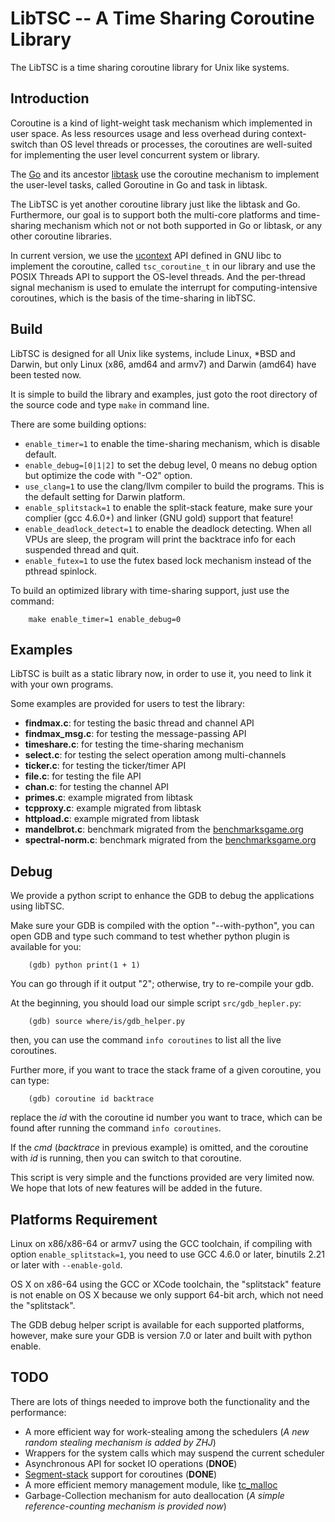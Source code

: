# LibTSC -- A Time Sharing Coroutine Library

The LibTSC is a time sharing coroutine library for Unix like systems.

## Introduction

Coroutine is a kind of light-weight task mechanism which implemented in user space. As less resources usage and less overhead during context-switch than OS level threads or processes, the coroutines are well-suited for implementing the user level concurrent system or library.

The [Go](http://golang.org) and its ancestor [libtask](http://swtch.com/libtask/) use the coroutine mechanism to implement the user-level tasks, called Goroutine in Go and task in libtask.

The LibTSC is yet another coroutine library just like the libtask and Go.
Furthermore, our goal is to support both the multi-core platforms and time-sharing mechanism which not or not both supported in Go or libtask, or any other coroutine libraries.

In current version, we use the [ucontext](http://en.wikipedia.org/wiki/Setcontext) API defined in GNU libc to implement the coroutine, 
called `tsc_coroutine_t` in our library and use the POSIX Threads API to support the OS-level threads. 
And the per-thread signal mechanism is used to emulate the interrupt for computing-intensive coroutines, which is the basis of the time-sharing in libTSC.

## Build

LibTSC is designed for all Unix like systems, include Linux, *BSD and Darwin,
but only Linux (x86, amd64 and armv7) and Darwin (amd64) have been tested now.

It is simple to build the library and examples, just goto the root directory of the source code and type `make` in command line.

There are some building options:

- `enable_timer=1` to enable the time-sharing mechanism, which is disable default.
- `enable_debug=[0|1|2]` to set the debug level, 0 means no debug option but optimize the code with "-O2" option.
- `use_clang=1` to use the clang/llvm compiler to build the programs. This is the default setting for Darwin platform.
- `enable_splitstack=1` to enable the split-stack feature, make sure your complier (gcc 4.6.0+) and linker (GNU gold) support that feature!
- `enable_deadlock_detect=1` to enable the deadlock detecting. When all VPUs are sleep, the program will print the backtrace info for each suspended thread and quit.
- `enable_futex=1` to use the futex based lock mechanism instead of the pthread spinlock.

To build an optimized library with time-sharing support, just use the command:
		
		make enable_timer=1 enable_debug=0


## Examples

LibTSC is built as a static library now, in order to use it, you need to link it with your own programs.

Some examples are provided for users to test the library:

- **findmax.c**: for testing the basic thread and channel API
- **findmax_msg.c**: for testing the message-passing API
- **timeshare.c**: for testing the time-sharing mechanism
- **select.c**: for testing the select operation among multi-channels
- **ticker.c**: for testing the ticker/timer API
- **file.c**: for testing the file API
- **chan.c**: for testing the channel API
- **primes.c**: example migrated from libtask
- **tcpproxy.c**: example migrated from libtask
- **httpload.c**: example migrated from libtask
- **mandelbrot.c**: benchmark migrated from the [benchmarksgame.org](http://benchmarksgame.alioth.debian.org)
- **spectral-norm.c**: benchmark migrated from the [benchmarksgame.org](http://benchmarksgame.alioth.debian.org)

## Debug

We provide a python script to enhance the GDB to debug the applications using libTSC.

Make sure your GDB is compiled with the option "--with-python", 
you can open GDB and type such command to test whether python plugin is available for you:

        (gdb) python print(1 + 1)

You can go through if it output "2"; otherwise, try to re-compile your gdb.

At the beginning, you should load our simple script `src/gdb_hepler.py`:
        
        (gdb) source where/is/gdb_helper.py

then, you can use the command `info coroutines` to list all the live coroutines.

Further more, if you want to trace the stack frame of a given coroutine, you can type:

        (gdb) coroutine id backtrace

replace the *id* with the coroutine id number you want to trace, which can be found after running 
the command `info coroutines`.

If the *cmd* (*backtrace* in previous example) is omitted, and the coroutine with *id* is running, 
then you can switch to that coroutine.

This script is very simple and the functions provided are very limited now.
We hope that lots of new features will be added in the future.

## Platforms Requirement

Linux on x86/x86-64 or armv7 using the GCC toolchain,
if compiling with option `enable_splitstack=1`, you need to use GCC 4.6.0 or later, binutils 2.21 or later with `--enable-gold`.

OS X on x86-64 using the GCC or XCode toolchain,
the "splitstack" feature is not enable on OS X because we only support 64-bit arch, which not need the "splitstack".

The GDB debug helper script is available for each supported platforms, however,
make sure your GDB is version 7.0 or later and built with python enable.

## TODO

There are lots of things needed to improve both the functionality and the performance:

- A more efficient way for work-stealing among the schedulers (*A new random stealing mechanism is added by ZHJ*)
- Wrappers for the system calls which may suspend the current scheduler
- Asynchronous API for socket IO operations (**DNOE**)
- [Segment-stack](http://gcc.gnu.org/wiki/SplitStacks) support for coroutines (**DONE**)
- A more efficient memory management module, like [tc_malloc](http://goog-perftools.sourceforge.net/doc/tcmalloc.html)
- Garbage-Collection mechanism for auto deallocation (*A simple reference-counting mechanism is provided now*)


